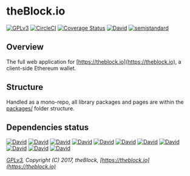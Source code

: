 # theBlock.io

[![GPLv3](https://img.shields.io/badge/license-GPL%20v3-green.svg)](https://www.gnu.org/licenses/gpl-3.0.en.html)
[![CircleCI](https://circleci.com/gh/theblock/theblock.github.io.svg?style=shield)](https://circleci.com/gh/theblock/theblock.github.io)
[![Coverage Status](https://coveralls.io/repos/github/theblock/theblock.github.io/badge.svg?branch=master)](https://coveralls.io/github/theblock/theblock.github.io?branch=master)
[![David](https://david-dm.org/theblock/theblock.github.io.svg)](https://david-dm.org/theblock/theblock.github.io)
[![semistandard](https://img.shields.io/badge/code%20style-semistandard-brightgreen.svg)](https://github.com/Flet/semistandard)

## Overview

The full web application for [https://theblock.io](https://theblock.io), a client-side Ethereum wallet.

## Structure

Handled as a mono-repo, all library packages and pages are within the [packages/](packages/) folder structure.

## Dependencies status

[![David](https://david-dm.org/theblock/theblock.github.io.svg?path=packages/theblock-lib-api)](https://david-dm.org/theblock/theblock.github.io?path=packages/theblock-lib-api)
[![David](https://david-dm.org/theblock/theblock.github.io.svg?path=packages/theblock-lib-ens)](https://david-dm.org/theblock/theblock.github.io?path=packages/theblock-lib-ens)
[![David](https://david-dm.org/theblock/theblock.github.io.svg?path=packages/theblock-lib-hw)](https://david-dm.org/theblock/theblock.github.io?path=packages/theblock-lib-hw)
[![David](https://david-dm.org/theblock/theblock.github.io.svg?path=packages/theblock-lib-services)](https://david-dm.org/theblock/theblock.github.io?path=packages/theblock-lib-services)
[![David](https://david-dm.org/theblock/theblock.github.io.svg?path=packages/theblock-lib-ui)](https://david-dm.org/theblock/theblock.github.io?path=packages/theblock-lib-ui)
[![David](https://david-dm.org/theblock/theblock.github.io.svg?path=packages/theblock-lib-util)](https://david-dm.org/theblock/theblock.github.io?path=packages/theblock-lib-util)
[![David](https://david-dm.org/theblock/theblock.github.io.svg?path=packages/theblock-meta-contracts)](https://david-dm.org/theblock/theblock.github.io?path=packages/theblock-meta-contracts)
[![David](https://david-dm.org/theblock/theblock.github.io.svg?path=packages/theblock-page-404)](https://david-dm.org/theblock/theblock.github.io?path=packages/theblock-page-404)
[![David](https://david-dm.org/theblock/theblock.github.io.svg?path=packages/theblock-page-blog)](https://david-dm.org/theblock/theblock.github.io?path=packages/theblock-page-blog)
[![David](https://david-dm.org/theblock/theblock.github.io.svg?path=packages/theblock-page-home)](https://david-dm.org/theblock/theblock.github.io?path=packages/theblock-page-home)
[![David](https://david-dm.org/theblock/theblock.github.io.svg?path=packages/theblock-page-wallet)](https://david-dm.org/theblock/theblock.github.io?path=packages/theblock-page-wallet)

_[GPLv3](LICENSE), Copyright (C) 2017, theBlock, [https://theblock.io](https://theblock.io)_
